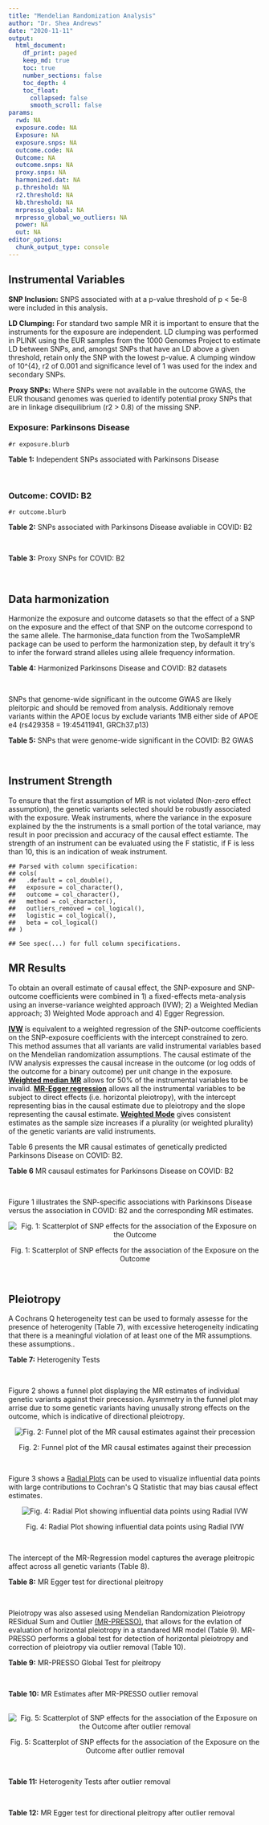 ```yaml
---
title: "Mendelian Randomization Analysis"
author: "Dr. Shea Andrews"
date: "2020-11-11"
output:
  html_document:
    df_print: paged
    keep_md: true
    toc: true
    number_sections: false
    toc_depth: 4
    toc_float:
      collapsed: false
      smooth_scroll: false
params:
  rwd: NA
  exposure.code: NA
  Exposure: NA
  exposure.snps: NA
  outcome.code: NA
  Outcome: NA
  outcome.snps: NA
  proxy.snps: NA
  harmonized.dat: NA
  p.threshold: NA
  r2.threshold: NA
  kb.threshold: NA
  mrpresso_global: NA
  mrpresso_global_wo_outliers: NA
  power: NA
  out: NA
editor_options:
  chunk_output_type: console
---
```







## Instrumental Variables
**SNP Inclusion:** SNPS associated with at a p-value threshold of p < 5e-8 were included in this analysis.
<br>

**LD Clumping:** For standard two sample MR it is important to ensure that the instruments for the exposure are independent. LD clumping was performed in PLINK using the EUR samples from the 1000 Genomes Project to estimate LD between SNPs, and, amongst SNPs that have an LD above a given threshold, retain only the SNP with the lowest p-value. A clumping window of 10^{4}, r2 of 0.001 and significance level of 1 was used for the index and secondary SNPs.
<br>

**Proxy SNPs:** Where SNPs were not available in the outcome GWAS, the EUR thousand genomes was queried to identify potential proxy SNPs that are in linkage disequilibrium (r2 > 0.8) of the missing SNP.
<br>

### Exposure: Parkinsons Disease
`#r exposure.blurb`
<br>

**Table 1:** Independent SNPs associated with Parkinsons Disease
<div data-pagedtable="false">
  <script data-pagedtable-source type="application/json">
{"columns":[{"label":["SNP"],"name":[1],"type":["chr"],"align":["left"]},{"label":["CHROM"],"name":[2],"type":["dbl"],"align":["right"]},{"label":["POS"],"name":[3],"type":["dbl"],"align":["right"]},{"label":["REF"],"name":[4],"type":["chr"],"align":["left"]},{"label":["ALT"],"name":[5],"type":["chr"],"align":["left"]},{"label":["AF"],"name":[6],"type":["dbl"],"align":["right"]},{"label":["BETA"],"name":[7],"type":["dbl"],"align":["right"]},{"label":["SE"],"name":[8],"type":["dbl"],"align":["right"]},{"label":["Z"],"name":[9],"type":["dbl"],"align":["right"]},{"label":["P"],"name":[10],"type":["dbl"],"align":["right"]},{"label":["N"],"name":[11],"type":["dbl"],"align":["right"]},{"label":["TRAIT"],"name":[12],"type":["chr"],"align":["left"]}],"data":[{"1":"rs35749011","2":"1","3":"155135036","4":"G","5":"A","6":"0.0191","7":"0.7508","8":"0.0659","9":"11.393020","10":"5.022e-30","11":"482730","12":"parkinsons_disease"},{"1":"rs823106","2":"1","3":"205656453","4":"G","5":"C","6":"0.8488","7":"-0.1492","8":"0.0239","9":"-6.242678","10":"4.100e-10","11":"482730","12":"parkinsons_disease"},{"1":"rs4488803","2":"3","3":"58218352","4":"G","5":"A","6":"0.3746","7":"-0.1136","8":"0.0199","9":"-5.708543","10":"1.076e-08","11":"482730","12":"parkinsons_disease"},{"1":"rs34311866","2":"4","3":"951947","4":"T","5":"C","6":"0.1958","7":"0.2272","8":"0.0231","9":"9.835500","10":"7.974e-23","11":"482730","12":"parkinsons_disease"},{"1":"rs4698412","2":"4","3":"15737348","4":"G","5":"A","6":"0.5530","7":"0.1258","8":"0.0168","9":"7.488095","10":"7.049e-14","11":"482730","12":"parkinsons_disease"},{"1":"rs7695720","2":"4","3":"77183300","4":"A","5":"C","6":"0.2091","7":"-0.1255","8":"0.0208","9":"-6.033650","10":"1.528e-09","11":"482730","12":"parkinsons_disease"},{"1":"rs356203","2":"4","3":"90666041","4":"C","5":"T","6":"0.6169","7":"-0.2398","8":"0.0178","9":"-13.471910","10":"3.007e-41","11":"482730","12":"parkinsons_disease"},{"1":"rs75646569","2":"5","3":"60345424","4":"T","5":"G","6":"0.1117","7":"0.1916","8":"0.0266","9":"7.203010","10":"5.618e-13","11":"482730","12":"parkinsons_disease"},{"1":"rs35265698","2":"6","3":"32561334","4":"C","5":"G","6":"0.1547","7":"-0.2000","8":"0.0303","9":"-6.600660","10":"3.927e-11","11":"480593","12":"parkinsons_disease"},{"1":"rs858295","2":"7","3":"23245569","4":"A","5":"G","6":"0.3947","7":"-0.1039","8":"0.0176","9":"-5.903410","10":"3.831e-09","11":"482730","12":"parkinsons_disease"},{"1":"rs620490","2":"8","3":"16697579","4":"T","5":"G","6":"0.2762","7":"-0.1174","8":"0.0190","9":"-6.178950","10":"6.456e-10","11":"482730","12":"parkinsons_disease"},{"1":"rs144814361","2":"10","3":"121410917","4":"C","5":"T","6":"0.0174","7":"0.4411","8":"0.0680","9":"6.486765","10":"9.065e-11","11":"482730","12":"parkinsons_disease"},{"1":"rs75505347","2":"12","3":"40885549","4":"C","5":"T","6":"0.0195","7":"0.3917","8":"0.0674","9":"5.811573","10":"6.117e-09","11":"482730","12":"parkinsons_disease"},{"1":"rs10847864","2":"12","3":"123326598","4":"G","5":"T","6":"0.3625","7":"0.1274","8":"0.0179","9":"7.117318","10":"9.812e-13","11":"482730","12":"parkinsons_disease"},{"1":"rs4774417","2":"15","3":"61993702","4":"G","5":"A","6":"0.7397","7":"0.1052","8":"0.0192","9":"5.479167","10":"4.626e-08","11":"482730","12":"parkinsons_disease"},{"1":"rs12934900","2":"16","3":"30923602","4":"A","5":"T","6":"0.6571","7":"0.1215","8":"0.0184","9":"6.603260","10":"4.331e-11","11":"482730","12":"parkinsons_disease"},{"1":"rs4566208","2":"17","3":"16010920","4":"A","5":"G","6":"0.5659","7":"-0.0957","8":"0.0174","9":"-5.500000","10":"3.884e-08","11":"482730","12":"parkinsons_disease"},{"1":"rs58879558","2":"17","3":"44095467","4":"T","5":"C","6":"0.2229","7":"-0.2383","8":"0.0250","9":"-9.532000","10":"1.363e-21","11":"482730","12":"parkinsons_disease"},{"1":"rs4588066","2":"18","3":"40672964","4":"G","5":"A","6":"0.3260","7":"0.1046","8":"0.0178","9":"5.876404","10":"4.453e-09","11":"482730","12":"parkinsons_disease"}],"options":{"columns":{"min":{},"max":[10]},"rows":{"min":[10],"max":[10]},"pages":{}}}
  </script>
</div>
<br>

### Outcome: COVID: B2
`#r outcome.blurb`
<br>

**Table 2:** SNPs associated with Parkinsons Disease avaliable in COVID: B2
<div data-pagedtable="false">
  <script data-pagedtable-source type="application/json">
{"columns":[{"label":["SNP"],"name":[1],"type":["chr"],"align":["left"]},{"label":["CHROM"],"name":[2],"type":["dbl"],"align":["right"]},{"label":["POS"],"name":[3],"type":["dbl"],"align":["right"]},{"label":["REF"],"name":[4],"type":["chr"],"align":["left"]},{"label":["ALT"],"name":[5],"type":["chr"],"align":["left"]},{"label":["AF"],"name":[6],"type":["dbl"],"align":["right"]},{"label":["BETA"],"name":[7],"type":["dbl"],"align":["right"]},{"label":["SE"],"name":[8],"type":["dbl"],"align":["right"]},{"label":["Z"],"name":[9],"type":["dbl"],"align":["right"]},{"label":["P"],"name":[10],"type":["dbl"],"align":["right"]},{"label":["N"],"name":[11],"type":["dbl"],"align":["right"]},{"label":["TRAIT"],"name":[12],"type":["chr"],"align":["left"]}],"data":[{"1":"rs35749011","2":"1","3":"155135036","4":"G","5":"A","6":"0.01412","7":"-0.02302500","8":"0.112680","9":"-0.20433972","10":"8.381e-01","11":"667626","12":"COVID:_hospitalized_vs._population"},{"1":"rs823106","2":"1","3":"205656453","4":"G","5":"C","6":"0.86010","7":"-0.03876600","8":"0.027213","9":"-1.42453974","10":"1.543e-01","11":"969567","12":"COVID:_hospitalized_vs._population"},{"1":"rs4488803","2":"3","3":"58218352","4":"G","5":"A","6":"0.41620","7":"0.03391900","8":"0.024204","9":"1.40137994","10":"1.611e-01","11":"946091","12":"COVID:_hospitalized_vs._population"},{"1":"rs34311866","2":"4","3":"951947","4":"T","5":"C","6":"0.19520","7":"0.00093440","8":"0.027116","9":"0.03445936","10":"9.725e-01","11":"969567","12":"COVID:_hospitalized_vs._population"},{"1":"rs4698412","2":"4","3":"15737348","4":"G","5":"A","6":"0.55210","7":"-0.00416750","8":"0.020896","9":"-0.19944008","10":"8.419e-01","11":"969567","12":"COVID:_hospitalized_vs._population"},{"1":"rs7695720","2":"4","3":"77183300","4":"A","5":"C","6":"0.21400","7":"-0.02987900","8":"0.029038","9":"-1.02896205","10":"3.035e-01","11":"958898","12":"COVID:_hospitalized_vs._population"},{"1":"rs356203","2":"4","3":"90666041","4":"C","5":"T","6":"0.63300","7":"-0.00205340","8":"0.021483","9":"-0.09558255","10":"9.239e-01","11":"968954","12":"COVID:_hospitalized_vs._population"},{"1":"rs75646569","2":"5","3":"60345424","4":"T","5":"G","6":"0.10340","7":"-0.04144900","8":"0.032557","9":"-1.27312099","10":"2.030e-01","11":"969567","12":"COVID:_hospitalized_vs._population"},{"1":"rs35265698","2":"6","3":"32561334","4":"C","5":"G","6":"0.17340","7":"-0.05508500","8":"0.029743","9":"-1.85203241","10":"6.402e-02","11":"956147","12":"COVID:_hospitalized_vs._population"},{"1":"rs858295","2":"7","3":"23245569","4":"A","5":"G","6":"0.38410","7":"-0.00096132","8":"0.021070","9":"-0.04562506","10":"9.636e-01","11":"969567","12":"COVID:_hospitalized_vs._population"},{"1":"rs620490","2":"8","3":"16697579","4":"T","5":"G","6":"0.29830","7":"-0.04119900","8":"0.023069","9":"-1.78590316","10":"7.412e-02","11":"968954","12":"COVID:_hospitalized_vs._population"},{"1":"rs144814361","2":"10","3":"121410917","4":"C","5":"T","6":"0.01801","7":"-0.05479500","8":"0.110310","9":"-0.49673647","10":"6.194e-01","11":"940931","12":"COVID:_hospitalized_vs._population"},{"1":"rs75505347","2":"12","3":"40885549","4":"C","5":"T","6":"0.02040","7":"0.04941600","8":"0.079077","9":"0.62490990","10":"5.320e-01","11":"932876","12":"COVID:_hospitalized_vs._population"},{"1":"rs10847864","2":"12","3":"123326598","4":"G","5":"T","6":"0.34930","7":"-0.04124700","8":"0.028568","9":"-1.44381826","10":"1.488e-01","11":"681782","12":"COVID:_hospitalized_vs._population"},{"1":"rs4774417","2":"15","3":"61993702","4":"G","5":"A","6":"0.70700","7":"-0.01248200","8":"0.027702","9":"-0.45058119","10":"6.523e-01","11":"956895","12":"COVID:_hospitalized_vs._population"},{"1":"rs12934900","2":"16","3":"30923602","4":"A","5":"T","6":"0.62700","7":"-0.00534110","8":"0.025165","9":"-0.21224319","10":"8.319e-01","11":"959511","12":"COVID:_hospitalized_vs._population"},{"1":"rs4566208","2":"17","3":"16010920","4":"A","5":"G","6":"0.54920","7":"0.02494400","8":"0.021928","9":"1.13754104","10":"2.553e-01","11":"966951","12":"COVID:_hospitalized_vs._population"},{"1":"rs58879558","2":"17","3":"44095467","4":"T","5":"C","6":"0.21060","7":"-0.11053000","8":"0.025282","9":"-4.37188514","10":"1.232e-05","11":"730856","12":"COVID:_hospitalized_vs._population"},{"1":"rs4588066","2":"18","3":"40672964","4":"G","5":"A","6":"0.33530","7":"-0.01808200","8":"0.022015","9":"-0.82134908","10":"4.114e-01","11":"969567","12":"COVID:_hospitalized_vs._population"}],"options":{"columns":{"min":{},"max":[10]},"rows":{"min":[10],"max":[10]},"pages":{}}}
  </script>
</div>
<br>

**Table 3:** Proxy SNPs for COVID: B2
<div data-pagedtable="false">
  <script data-pagedtable-source type="application/json">
{"columns":[{"label":["proxy.outcome"],"name":[1],"type":["lgl"],"align":["right"]},{"label":["target_snp"],"name":[2],"type":["lgl"],"align":["right"]},{"label":["proxy_snp"],"name":[3],"type":["lgl"],"align":["right"]},{"label":["ld.r2"],"name":[4],"type":["lgl"],"align":["right"]},{"label":["Dprime"],"name":[5],"type":["lgl"],"align":["right"]},{"label":["ref.proxy"],"name":[6],"type":["lgl"],"align":["right"]},{"label":["alt.proxy"],"name":[7],"type":["lgl"],"align":["right"]},{"label":["CHROM"],"name":[8],"type":["lgl"],"align":["right"]},{"label":["POS"],"name":[9],"type":["lgl"],"align":["right"]},{"label":["ALT.proxy"],"name":[10],"type":["lgl"],"align":["right"]},{"label":["REF.proxy"],"name":[11],"type":["lgl"],"align":["right"]},{"label":["AF"],"name":[12],"type":["lgl"],"align":["right"]},{"label":["BETA"],"name":[13],"type":["lgl"],"align":["right"]},{"label":["SE"],"name":[14],"type":["lgl"],"align":["right"]},{"label":["P"],"name":[15],"type":["lgl"],"align":["right"]},{"label":["N"],"name":[16],"type":["lgl"],"align":["right"]},{"label":["ref"],"name":[17],"type":["lgl"],"align":["right"]},{"label":["alt"],"name":[18],"type":["lgl"],"align":["right"]},{"label":["ALT"],"name":[19],"type":["lgl"],"align":["right"]},{"label":["REF"],"name":[20],"type":["lgl"],"align":["right"]},{"label":["PHASE"],"name":[21],"type":["lgl"],"align":["right"]}],"data":[{"1":"NA","2":"NA","3":"NA","4":"NA","5":"NA","6":"NA","7":"NA","8":"NA","9":"NA","10":"NA","11":"NA","12":"NA","13":"NA","14":"NA","15":"NA","16":"NA","17":"NA","18":"NA","19":"NA","20":"NA","21":"NA"}],"options":{"columns":{"min":{},"max":[10]},"rows":{"min":[10],"max":[10]},"pages":{}}}
  </script>
</div>
<br>

## Data harmonization
Harmonize the exposure and outcome datasets so that the effect of a SNP on the exposure and the effect of that SNP on the outcome correspond to the same allele. The harmonise_data function from the TwoSampleMR package can be used to perform the harmonization step, by default it try's to infer the forward strand alleles using allele frequency information.
<br>

**Table 4:** Harmonized Parkinsons Disease and COVID: B2 datasets
<div data-pagedtable="false">
  <script data-pagedtable-source type="application/json">
{"columns":[{"label":["SNP"],"name":[1],"type":["chr"],"align":["left"]},{"label":["effect_allele.exposure"],"name":[2],"type":["chr"],"align":["left"]},{"label":["other_allele.exposure"],"name":[3],"type":["chr"],"align":["left"]},{"label":["effect_allele.outcome"],"name":[4],"type":["chr"],"align":["left"]},{"label":["other_allele.outcome"],"name":[5],"type":["chr"],"align":["left"]},{"label":["beta.exposure"],"name":[6],"type":["dbl"],"align":["right"]},{"label":["beta.outcome"],"name":[7],"type":["dbl"],"align":["right"]},{"label":["eaf.exposure"],"name":[8],"type":["dbl"],"align":["right"]},{"label":["eaf.outcome"],"name":[9],"type":["dbl"],"align":["right"]},{"label":["remove"],"name":[10],"type":["lgl"],"align":["right"]},{"label":["palindromic"],"name":[11],"type":["lgl"],"align":["right"]},{"label":["ambiguous"],"name":[12],"type":["lgl"],"align":["right"]},{"label":["id.outcome"],"name":[13],"type":["chr"],"align":["left"]},{"label":["chr.outcome"],"name":[14],"type":["dbl"],"align":["right"]},{"label":["pos.outcome"],"name":[15],"type":["dbl"],"align":["right"]},{"label":["se.outcome"],"name":[16],"type":["dbl"],"align":["right"]},{"label":["z.outcome"],"name":[17],"type":["dbl"],"align":["right"]},{"label":["pval.outcome"],"name":[18],"type":["dbl"],"align":["right"]},{"label":["samplesize.outcome"],"name":[19],"type":["dbl"],"align":["right"]},{"label":["outcome"],"name":[20],"type":["chr"],"align":["left"]},{"label":["mr_keep.outcome"],"name":[21],"type":["lgl"],"align":["right"]},{"label":["pval_origin.outcome"],"name":[22],"type":["chr"],"align":["left"]},{"label":["chr.exposure"],"name":[23],"type":["dbl"],"align":["right"]},{"label":["pos.exposure"],"name":[24],"type":["dbl"],"align":["right"]},{"label":["se.exposure"],"name":[25],"type":["dbl"],"align":["right"]},{"label":["z.exposure"],"name":[26],"type":["dbl"],"align":["right"]},{"label":["pval.exposure"],"name":[27],"type":["dbl"],"align":["right"]},{"label":["samplesize.exposure"],"name":[28],"type":["dbl"],"align":["right"]},{"label":["exposure"],"name":[29],"type":["chr"],"align":["left"]},{"label":["mr_keep.exposure"],"name":[30],"type":["lgl"],"align":["right"]},{"label":["pval_origin.exposure"],"name":[31],"type":["chr"],"align":["left"]},{"label":["id.exposure"],"name":[32],"type":["chr"],"align":["left"]},{"label":["action"],"name":[33],"type":["dbl"],"align":["right"]},{"label":["mr_keep"],"name":[34],"type":["lgl"],"align":["right"]},{"label":["pt"],"name":[35],"type":["dbl"],"align":["right"]},{"label":["pleitropy_keep"],"name":[36],"type":["lgl"],"align":["right"]},{"label":["mrpresso_RSSobs"],"name":[37],"type":["dbl"],"align":["right"]},{"label":["mrpresso_pval"],"name":[38],"type":["chr"],"align":["left"]},{"label":["mrpresso_keep"],"name":[39],"type":["lgl"],"align":["right"]}],"data":[{"1":"rs10847864","2":"T","3":"G","4":"T","5":"G","6":"0.1274","7":"-0.04124700","8":"0.3625","9":"0.34930","10":"FALSE","11":"FALSE","12":"FALSE","13":"PqR6pv","14":"12","15":"123326598","16":"0.028568","17":"-1.44381826","18":"1.488e-01","19":"681782","20":"covidhgi2020anaB2v4","21":"TRUE","22":"reported","23":"12","24":"123326598","25":"0.0179","26":"7.117318","27":"9.812e-13","28":"482730","29":"Nalls2019pd","30":"TRUE","31":"reported","32":"NJVBXu","33":"2","34":"TRUE","35":"5e-08","36":"TRUE","37":"2.544831e-03","38":"1","39":"TRUE"},{"1":"rs12934900","2":"T","3":"A","4":"T","5":"A","6":"0.1215","7":"-0.00534110","8":"0.6571","9":"0.62700","10":"FALSE","11":"TRUE","12":"FALSE","13":"PqR6pv","14":"16","15":"30923602","16":"0.025165","17":"-0.21224319","18":"8.319e-01","19":"959511","20":"covidhgi2020anaB2v4","21":"TRUE","22":"reported","23":"16","24":"30923602","25":"0.0184","26":"6.603260","27":"4.331e-11","28":"482730","29":"Nalls2019pd","30":"TRUE","31":"reported","32":"NJVBXu","33":"2","34":"TRUE","35":"5e-08","36":"TRUE","37":"1.740641e-04","38":"1","39":"TRUE"},{"1":"rs144814361","2":"T","3":"C","4":"T","5":"C","6":"0.4411","7":"-0.05479500","8":"0.0174","9":"0.01801","10":"FALSE","11":"FALSE","12":"FALSE","13":"PqR6pv","14":"10","15":"121410917","16":"0.110310","17":"-0.49673647","18":"6.194e-01","19":"940931","20":"covidhgi2020anaB2v4","21":"TRUE","22":"reported","23":"10","24":"121410917","25":"0.0680","26":"6.486765","27":"9.065e-11","28":"482730","29":"Nalls2019pd","30":"TRUE","31":"reported","32":"NJVBXu","33":"2","34":"TRUE","35":"5e-08","36":"TRUE","37":"6.991454e-03","38":"1","39":"TRUE"},{"1":"rs34311866","2":"C","3":"T","4":"C","5":"T","6":"0.2272","7":"0.00093440","8":"0.1958","9":"0.19520","10":"FALSE","11":"FALSE","12":"FALSE","13":"PqR6pv","14":"4","15":"951947","16":"0.027116","17":"0.03445936","18":"9.725e-01","19":"969567","20":"covidhgi2020anaB2v4","21":"TRUE","22":"reported","23":"4","24":"951947","25":"0.0231","26":"9.835500","27":"7.974e-23","28":"482730","29":"Nalls2019pd","30":"TRUE","31":"reported","32":"NJVBXu","33":"2","34":"TRUE","35":"5e-08","36":"TRUE","37":"2.063146e-04","38":"1","39":"TRUE"},{"1":"rs35265698","2":"G","3":"C","4":"G","5":"C","6":"-0.2000","7":"-0.05508500","8":"0.1547","9":"0.17340","10":"FALSE","11":"TRUE","12":"FALSE","13":"PqR6pv","14":"6","15":"32561334","16":"0.029743","17":"-1.85203241","18":"6.402e-02","19":"956147","20":"covidhgi2020anaB2v4","21":"TRUE","22":"reported","23":"6","24":"32561334","25":"0.0303","26":"-6.600660","27":"3.927e-11","28":"480593","29":"Nalls2019pd","30":"TRUE","31":"reported","32":"NJVBXu","33":"2","34":"TRUE","35":"5e-08","36":"TRUE","37":"2.099169e-03","38":"1","39":"TRUE"},{"1":"rs356203","2":"T","3":"C","4":"T","5":"C","6":"-0.2398","7":"-0.00205340","8":"0.6169","9":"0.63300","10":"FALSE","11":"FALSE","12":"FALSE","13":"PqR6pv","14":"4","15":"90666041","16":"0.021483","17":"-0.09558255","18":"9.239e-01","19":"968954","20":"covidhgi2020anaB2v4","21":"TRUE","22":"reported","23":"4","24":"90666041","25":"0.0178","26":"-13.471910","27":"3.007e-41","28":"482730","29":"Nalls2019pd","30":"TRUE","31":"reported","32":"NJVBXu","33":"2","34":"TRUE","35":"5e-08","36":"TRUE","37":"2.336293e-04","38":"1","39":"TRUE"},{"1":"rs35749011","2":"A","3":"G","4":"A","5":"G","6":"0.7508","7":"-0.02302500","8":"0.0191","9":"0.01412","10":"FALSE","11":"FALSE","12":"FALSE","13":"PqR6pv","14":"1","15":"155135036","16":"0.112680","17":"-0.20433972","18":"8.381e-01","19":"667626","20":"covidhgi2020anaB2v4","21":"TRUE","22":"reported","23":"1","24":"155135036","25":"0.0659","26":"11.393020","27":"5.022e-30","28":"482730","29":"Nalls2019pd","30":"TRUE","31":"reported","32":"NJVBXu","33":"2","34":"TRUE","35":"5e-08","36":"TRUE","37":"5.399197e-03","38":"1","39":"TRUE"},{"1":"rs4488803","2":"A","3":"G","4":"A","5":"G","6":"-0.1136","7":"0.03391900","8":"0.3746","9":"0.41620","10":"FALSE","11":"FALSE","12":"FALSE","13":"PqR6pv","14":"3","15":"58218352","16":"0.024204","17":"1.40137994","18":"1.611e-01","19":"946091","20":"covidhgi2020anaB2v4","21":"TRUE","22":"reported","23":"3","24":"58218352","25":"0.0199","26":"-5.708543","27":"1.076e-08","28":"482730","29":"Nalls2019pd","30":"TRUE","31":"reported","32":"NJVBXu","33":"2","34":"TRUE","35":"5e-08","36":"TRUE","37":"1.778360e-03","38":"1","39":"TRUE"},{"1":"rs4566208","2":"G","3":"A","4":"G","5":"A","6":"-0.0957","7":"0.02494400","8":"0.5659","9":"0.54920","10":"FALSE","11":"FALSE","12":"FALSE","13":"PqR6pv","14":"17","15":"16010920","16":"0.021928","17":"1.13754104","18":"2.553e-01","19":"966951","20":"covidhgi2020anaB2v4","21":"TRUE","22":"reported","23":"17","24":"16010920","25":"0.0174","26":"-5.500000","27":"3.884e-08","28":"482730","29":"Nalls2019pd","30":"TRUE","31":"reported","32":"NJVBXu","33":"2","34":"TRUE","35":"5e-08","36":"TRUE","37":"1.001099e-03","38":"1","39":"TRUE"},{"1":"rs4588066","2":"A","3":"G","4":"A","5":"G","6":"0.1046","7":"-0.01808200","8":"0.3260","9":"0.33530","10":"FALSE","11":"FALSE","12":"FALSE","13":"PqR6pv","14":"18","15":"40672964","16":"0.022015","17":"-0.82134908","18":"4.114e-01","19":"969567","20":"covidhgi2020anaB2v4","21":"TRUE","22":"reported","23":"18","24":"40672964","25":"0.0178","26":"5.876404","27":"4.453e-09","28":"482730","29":"Nalls2019pd","30":"TRUE","31":"reported","32":"NJVBXu","33":"2","34":"TRUE","35":"5e-08","36":"TRUE","37":"6.388714e-04","38":"1","39":"TRUE"},{"1":"rs4698412","2":"A","3":"G","4":"A","5":"G","6":"0.1258","7":"-0.00416750","8":"0.5530","9":"0.55210","10":"FALSE","11":"FALSE","12":"FALSE","13":"PqR6pv","14":"4","15":"15737348","16":"0.020896","17":"-0.19944008","18":"8.419e-01","19":"969567","20":"covidhgi2020anaB2v4","21":"TRUE","22":"reported","23":"4","24":"15737348","25":"0.0168","26":"7.488095","27":"7.049e-14","28":"482730","29":"Nalls2019pd","30":"TRUE","31":"reported","32":"NJVBXu","33":"2","34":"TRUE","35":"5e-08","36":"TRUE","37":"1.559499e-04","38":"1","39":"TRUE"},{"1":"rs4774417","2":"A","3":"G","4":"A","5":"G","6":"0.1052","7":"-0.01248200","8":"0.7397","9":"0.70700","10":"FALSE","11":"FALSE","12":"FALSE","13":"PqR6pv","14":"15","15":"61993702","16":"0.027702","17":"-0.45058119","18":"6.523e-01","19":"956895","20":"covidhgi2020anaB2v4","21":"TRUE","22":"reported","23":"15","24":"61993702","25":"0.0192","26":"5.479167","27":"4.626e-08","28":"482730","29":"Nalls2019pd","30":"TRUE","31":"reported","32":"NJVBXu","33":"2","34":"TRUE","35":"5e-08","36":"TRUE","37":"3.724071e-04","38":"1","39":"TRUE"},{"1":"rs58879558","2":"C","3":"T","4":"C","5":"T","6":"-0.2383","7":"-0.11053000","8":"0.2229","9":"0.21060","10":"FALSE","11":"FALSE","12":"FALSE","13":"PqR6pv","14":"17","15":"44095467","16":"0.025282","17":"-4.37188514","18":"1.232e-05","19":"730856","20":"covidhgi2020anaB2v4","21":"TRUE","22":"reported","23":"17","24":"44095467","25":"0.0250","26":"-9.532000","27":"1.363e-21","28":"482730","29":"Nalls2019pd","30":"TRUE","31":"reported","32":"NJVBXu","33":"2","34":"TRUE","35":"5e-08","36":"TRUE","37":"1.206211e-02","38":"<0.0019","39":"FALSE"},{"1":"rs620490","2":"G","3":"T","4":"G","5":"T","6":"-0.1174","7":"-0.04119900","8":"0.2762","9":"0.29830","10":"FALSE","11":"FALSE","12":"FALSE","13":"PqR6pv","14":"8","15":"16697579","16":"0.023069","17":"-1.78590316","18":"7.412e-02","19":"968954","20":"covidhgi2020anaB2v4","21":"TRUE","22":"reported","23":"8","24":"16697579","25":"0.0190","26":"-6.178950","27":"6.456e-10","28":"482730","29":"Nalls2019pd","30":"TRUE","31":"reported","32":"NJVBXu","33":"2","34":"TRUE","35":"5e-08","36":"TRUE","37":"1.248312e-03","38":"1","39":"TRUE"},{"1":"rs75505347","2":"T","3":"C","4":"T","5":"C","6":"0.3917","7":"0.04941600","8":"0.0195","9":"0.02040","10":"FALSE","11":"FALSE","12":"FALSE","13":"PqR6pv","14":"12","15":"40885549","16":"0.079077","17":"0.62490990","18":"5.320e-01","19":"932876","20":"covidhgi2020anaB2v4","21":"TRUE","22":"reported","23":"12","24":"40885549","25":"0.0674","26":"5.811573","27":"6.117e-09","28":"482730","29":"Nalls2019pd","30":"TRUE","31":"reported","32":"NJVBXu","33":"2","34":"TRUE","35":"5e-08","36":"TRUE","37":"6.984367e-04","38":"1","39":"TRUE"},{"1":"rs75646569","2":"G","3":"T","4":"G","5":"T","6":"0.1916","7":"-0.04144900","8":"0.1117","9":"0.10340","10":"FALSE","11":"FALSE","12":"FALSE","13":"PqR6pv","14":"5","15":"60345424","16":"0.032557","17":"-1.27312099","18":"2.030e-01","19":"969567","20":"covidhgi2020anaB2v4","21":"TRUE","22":"reported","23":"5","24":"60345424","25":"0.0266","26":"7.203010","27":"5.618e-13","28":"482730","29":"Nalls2019pd","30":"TRUE","31":"reported","32":"NJVBXu","33":"2","34":"TRUE","35":"5e-08","36":"TRUE","37":"3.123655e-03","38":"1","39":"TRUE"},{"1":"rs7695720","2":"C","3":"A","4":"C","5":"A","6":"-0.1255","7":"-0.02987900","8":"0.2091","9":"0.21400","10":"FALSE","11":"FALSE","12":"FALSE","13":"PqR6pv","14":"4","15":"77183300","16":"0.029038","17":"-1.02896205","18":"3.035e-01","19":"958898","20":"covidhgi2020anaB2v4","21":"TRUE","22":"reported","23":"4","24":"77183300","25":"0.0208","26":"-6.033650","27":"1.528e-09","28":"482730","29":"Nalls2019pd","30":"TRUE","31":"reported","32":"NJVBXu","33":"2","34":"TRUE","35":"5e-08","36":"TRUE","37":"5.209232e-04","38":"1","39":"TRUE"},{"1":"rs823106","2":"C","3":"G","4":"C","5":"G","6":"-0.1492","7":"-0.03876600","8":"0.8488","9":"0.86010","10":"FALSE","11":"TRUE","12":"FALSE","13":"PqR6pv","14":"1","15":"205656453","16":"0.027213","17":"-1.42453974","18":"1.543e-01","19":"969567","20":"covidhgi2020anaB2v4","21":"TRUE","22":"reported","23":"1","24":"205656453","25":"0.0239","26":"-6.242678","27":"4.100e-10","28":"482730","29":"Nalls2019pd","30":"TRUE","31":"reported","32":"NJVBXu","33":"2","34":"TRUE","35":"5e-08","36":"TRUE","37":"9.597927e-04","38":"1","39":"TRUE"},{"1":"rs858295","2":"G","3":"A","4":"G","5":"A","6":"-0.1039","7":"-0.00096132","8":"0.3947","9":"0.38410","10":"FALSE","11":"FALSE","12":"FALSE","13":"PqR6pv","14":"7","15":"23245569","16":"0.021070","17":"-0.04562506","18":"9.636e-01","19":"969567","20":"covidhgi2020anaB2v4","21":"TRUE","22":"reported","23":"7","24":"23245569","25":"0.0176","26":"-5.903410","27":"3.831e-09","28":"482730","29":"Nalls2019pd","30":"TRUE","31":"reported","32":"NJVBXu","33":"2","34":"TRUE","35":"5e-08","36":"TRUE","37":"3.105391e-05","38":"1","39":"TRUE"}],"options":{"columns":{"min":{},"max":[10]},"rows":{"min":[10],"max":[10]},"pages":{}}}
  </script>
</div>
<br>

SNPs that genome-wide significant in the outcome GWAS are likely pleitorpic and should be removed from analysis. Additionaly remove variants within the APOE locus by exclude variants 1MB either side of APOE e4 (rs429358 = 19:45411941, GRCh37.p13)
<br>


**Table 5:** SNPs that were genome-wide significant in the COVID: B2 GWAS
<div data-pagedtable="false">
  <script data-pagedtable-source type="application/json">
{"columns":[{"label":["SNP"],"name":[1],"type":["chr"],"align":["left"]},{"label":["chr.outcome"],"name":[2],"type":["dbl"],"align":["right"]},{"label":["pos.outcome"],"name":[3],"type":["dbl"],"align":["right"]},{"label":["pval.exposure"],"name":[4],"type":["dbl"],"align":["right"]},{"label":["pval.outcome"],"name":[5],"type":["dbl"],"align":["right"]}],"data":[],"options":{"columns":{"min":{},"max":[10]},"rows":{"min":[10],"max":[10]},"pages":{}}}
  </script>
</div>
<br>


## Instrument Strength
To ensure that the first assumption of MR is not violated (Non-zero effect assumption), the genetic variants selected should be robustly associated with the exposure. Weak instruments, where the variance in the exposure explained by the the instruments is a small portion of the total variance, may result in poor precission and accuracy of the causal effect estiamte. The strength of an instrument can be evaluated using the F statistic, if F is less than 10, this is an indication of weak instrument.


```
## Parsed with column specification:
## cols(
##   .default = col_double(),
##   exposure = col_character(),
##   outcome = col_character(),
##   method = col_character(),
##   outliers_removed = col_logical(),
##   logistic = col_logical(),
##   beta = col_logical()
## )
```

```
## See spec(...) for full column specifications.
```

<div data-pagedtable="false">
  <script data-pagedtable-source type="application/json">
{"columns":[{"label":["outliers_removed"],"name":[1],"type":["lgl"],"align":["right"]},{"label":["pve.exposure"],"name":[2],"type":["dbl"],"align":["right"]},{"label":["F"],"name":[3],"type":["dbl"],"align":["right"]},{"label":["Alpha"],"name":[4],"type":["dbl"],"align":["right"]},{"label":["NCP"],"name":[5],"type":["dbl"],"align":["right"]},{"label":["Power"],"name":[6],"type":["dbl"],"align":["right"]}],"data":[{"1":"FALSE","2":"0.0007443399","3":"57.79114","4":"0.05","5":"7.8369985933","6":"0.79940658"},{"1":"TRUE","2":"0.0006824166","3":"55.92346","4":"0.05","5":"0.0006216174","6":"0.05007121"}],"options":{"columns":{"min":{},"max":[10]},"rows":{"min":[10],"max":[10]},"pages":{}}}
  </script>
</div>

##  MR Results
To obtain an overall estimate of causal effect, the SNP-exposure and SNP-outcome coefficients were combined in 1) a fixed-effects meta-analysis using an inverse-variance weighted approach (IVW); 2) a Weighted Median approach; 3) Weighted Mode approach and 4) Egger Regression.


[**IVW**](https://doi.org/10.1002/gepi.21758) is equivalent to a weighted regression of the SNP-outcome coefficients on the SNP-exposure coefficients with the intercept constrained to zero. This method assumes that all variants are valid instrumental variables based on the Mendelian randomization assumptions. The causal estimate of the IVW analysis expresses the causal increase in the outcome (or log odds of the outcome for a binary outcome) per unit change in the exposure. [**Weighted median MR**](https://doi.org/10.1002/gepi.21965) allows for 50% of the instrumental variables to be invalid. [**MR-Egger regression**](https://doi.org/10.1093/ije/dyw220) allows all the instrumental variables to be subject to direct effects (i.e. horizontal pleiotropy), with the intercept representing bias in the causal estimate due to pleiotropy and the slope representing the causal estimate. [**Weighted Mode**](https://doi.org/10.1093/ije/dyx102) gives consistent estimates as the sample size increases if a plurality (or weighted plurality) of the genetic variants are valid instruments.
<br>



Table 6 presents the MR causal estimates of genetically predicted Parkinsons Disease on COVID: B2.
<br>

**Table 6** MR causaul estimates for Parkinsons Disease on COVID: B2
<div data-pagedtable="false">
  <script data-pagedtable-source type="application/json">
{"columns":[{"label":["id.exposure"],"name":[1],"type":["chr"],"align":["left"]},{"label":["id.outcome"],"name":[2],"type":["chr"],"align":["left"]},{"label":["outcome"],"name":[3],"type":["fctr"],"align":["left"]},{"label":["exposure"],"name":[4],"type":["fctr"],"align":["left"]},{"label":["method"],"name":[5],"type":["fctr"],"align":["left"]},{"label":["nsnp"],"name":[6],"type":["int"],"align":["right"]},{"label":["b"],"name":[7],"type":["dbl"],"align":["right"]},{"label":["se"],"name":[8],"type":["dbl"],"align":["right"]},{"label":["pval"],"name":[9],"type":["dbl"],"align":["right"]}],"data":[{"1":"NJVBXu","2":"PqR6pv","3":"covidhgi2020anaB2v4","4":"Nalls2019pd","5":"Inverse variance weighted (fixed effects)","6":"19","7":"0.061036430","8":"0.03766522","9":"0.1051253"},{"1":"NJVBXu","2":"PqR6pv","3":"covidhgi2020anaB2v4","4":"Nalls2019pd","5":"Weighted median","6":"19","7":"0.006651457","8":"0.06093974","9":"0.9130850"},{"1":"NJVBXu","2":"PqR6pv","3":"covidhgi2020anaB2v4","4":"Nalls2019pd","5":"Weighted mode","6":"19","7":"-0.014668550","8":"0.07637926","9":"0.8498539"},{"1":"NJVBXu","2":"PqR6pv","3":"covidhgi2020anaB2v4","4":"Nalls2019pd","5":"MR Egger","6":"19","7":"0.196741871","8":"0.12975152","9":"0.1478183"}],"options":{"columns":{"min":{},"max":[10]},"rows":{"min":[10],"max":[10]},"pages":{}}}
  </script>
</div>
<br>

Figure 1 illustrates the SNP-specific associations with Parkinsons Disease versus the association in COVID: B2 and the corresponding MR estimates.
<br>

<div class="figure" style="text-align: center">
<img src="/sc/arion/projects/LOAD/shea/Projects/MRcovid/results/MRcovid/Nalls2019pd/covidhgi2020anaB2v4/Nalls2019pd_5e-8_covidhgi2020anaB2v4_MR_Analaysis_files/figure-html/scatter_plot-1.png" alt="Fig. 1: Scatterplot of SNP effects for the association of the Exposure on the Outcome"  />
<p class="caption">Fig. 1: Scatterplot of SNP effects for the association of the Exposure on the Outcome</p>
</div>
<br>


## Pleiotropy
A Cochrans Q heterogeneity test can be used to formaly assesse for the presence of heterogenity (Table 7), with excessive heterogeneity indicating that there is a meaningful violation of at least one of the MR assumptions.
these assumptions..
<br>

**Table 7:** Heterogenity Tests
<div data-pagedtable="false">
  <script data-pagedtable-source type="application/json">
{"columns":[{"label":["id.exposure"],"name":[1],"type":["chr"],"align":["left"]},{"label":["id.outcome"],"name":[2],"type":["chr"],"align":["left"]},{"label":["outcome"],"name":[3],"type":["fctr"],"align":["left"]},{"label":["exposure"],"name":[4],"type":["fctr"],"align":["left"]},{"label":["method"],"name":[5],"type":["fctr"],"align":["left"]},{"label":["Q"],"name":[6],"type":["dbl"],"align":["right"]},{"label":["Q_df"],"name":[7],"type":["dbl"],"align":["right"]},{"label":["Q_pval"],"name":[8],"type":["dbl"],"align":["right"]}],"data":[{"1":"NJVBXu","2":"PqR6pv","3":"covidhgi2020anaB2v4","4":"Nalls2019pd","5":"MR Egger","6":"32.33440","7":"17","8":"0.013670657"},{"1":"NJVBXu","2":"PqR6pv","3":"covidhgi2020anaB2v4","4":"Nalls2019pd","5":"Inverse variance weighted","6":"34.81211","7":"18","8":"0.009980374"}],"options":{"columns":{"min":{},"max":[10]},"rows":{"min":[10],"max":[10]},"pages":{}}}
  </script>
</div>
<br>

Figure 2 shows a funnel plot displaying the MR estimates of individual genetic variants against their precession. Aysmmetry in the funnel plot may arrise due to some genetic variants having unusally strong effects on the outcome, which is indicative of directional pleiotropy.
<br>

<div class="figure" style="text-align: center">
<img src="/sc/arion/projects/LOAD/shea/Projects/MRcovid/results/MRcovid/Nalls2019pd/covidhgi2020anaB2v4/Nalls2019pd_5e-8_covidhgi2020anaB2v4_MR_Analaysis_files/figure-html/funnel_plot-1.png" alt="Fig. 2: Funnel plot of the MR causal estimates against their precession"  />
<p class="caption">Fig. 2: Funnel plot of the MR causal estimates against their precession</p>
</div>
<br>

Figure 3 shows a [Radial Plots](https://github.com/WSpiller/RadialMR) can be used to visualize influential data points with large contributions to Cochran's Q Statistic that may bias causal effect estimates.



<div class="figure" style="text-align: center">
<img src="/sc/arion/projects/LOAD/shea/Projects/MRcovid/results/MRcovid/Nalls2019pd/covidhgi2020anaB2v4/Nalls2019pd_5e-8_covidhgi2020anaB2v4_MR_Analaysis_files/figure-html/Radial_Plot-1.png" alt="Fig. 4: Radial Plot showing influential data points using Radial IVW"  />
<p class="caption">Fig. 4: Radial Plot showing influential data points using Radial IVW</p>
</div>
<br>

The intercept of the MR-Regression model captures the average pleitropic affect across all genetic variants (Table 8).
<br>

**Table 8:** MR Egger test for directional pleitropy
<div data-pagedtable="false">
  <script data-pagedtable-source type="application/json">
{"columns":[{"label":["id.exposure"],"name":[1],"type":["chr"],"align":["left"]},{"label":["id.outcome"],"name":[2],"type":["chr"],"align":["left"]},{"label":["outcome"],"name":[3],"type":["fctr"],"align":["left"]},{"label":["exposure"],"name":[4],"type":["fctr"],"align":["left"]},{"label":["egger_intercept"],"name":[5],"type":["dbl"],"align":["right"]},{"label":["se"],"name":[6],"type":["dbl"],"align":["right"]},{"label":["pval"],"name":[7],"type":["dbl"],"align":["right"]}],"data":[{"1":"NJVBXu","2":"PqR6pv","3":"covidhgi2020anaB2v4","4":"Nalls2019pd","5":"-0.0241977","6":"0.02120105","7":"0.2695496"}],"options":{"columns":{"min":{},"max":[10]},"rows":{"min":[10],"max":[10]},"pages":{}}}
  </script>
</div>
<br>

Pleiotropy was also assesed using Mendelian Randomization Pleiotropy RESidual Sum and Outlier [(MR-PRESSO)](https://doi.org/10.1038/s41588-018-0099-7), that allows for the evlation of evaluation of horizontal pleiotropy in a standared MR model (Table 9). MR-PRESSO performs a global test for detection of horizontal pleiotropy and correction of pleiotropy via outlier removal (Table 10).
<br>

**Table 9:** MR-PRESSO Global Test for pleitropy
<div data-pagedtable="false">
  <script data-pagedtable-source type="application/json">
{"columns":[{"label":["id.exposure"],"name":[1],"type":["chr"],"align":["left"]},{"label":["id.outcome"],"name":[2],"type":["chr"],"align":["left"]},{"label":["outcome"],"name":[3],"type":["chr"],"align":["left"]},{"label":["exposure"],"name":[4],"type":["chr"],"align":["left"]},{"label":["pt"],"name":[5],"type":["dbl"],"align":["right"]},{"label":["outliers_removed"],"name":[6],"type":["lgl"],"align":["right"]},{"label":["n_outliers"],"name":[7],"type":["dbl"],"align":["right"]},{"label":["RSSobs"],"name":[8],"type":["dbl"],"align":["right"]},{"label":["pval"],"name":[9],"type":["dbl"],"align":["right"]}],"data":[{"1":"NJVBXu","2":"PqR6pv","3":"covidhgi2020anaB2v4","4":"Nalls2019pd","5":"5e-08","6":"FALSE","7":"1","8":"41.09011","9":"0.0042"}],"options":{"columns":{"min":{},"max":[10]},"rows":{"min":[10],"max":[10]},"pages":{}}}
  </script>
</div>
<br>


**Table 10:** MR Estimates after MR-PRESSO outlier removal
<div data-pagedtable="false">
  <script data-pagedtable-source type="application/json">
{"columns":[{"label":["id.exposure"],"name":[1],"type":["chr"],"align":["left"]},{"label":["id.outcome"],"name":[2],"type":["chr"],"align":["left"]},{"label":["outcome"],"name":[3],"type":["fctr"],"align":["left"]},{"label":["exposure"],"name":[4],"type":["fctr"],"align":["left"]},{"label":["method"],"name":[5],"type":["fctr"],"align":["left"]},{"label":["nsnp"],"name":[6],"type":["int"],"align":["right"]},{"label":["b"],"name":[7],"type":["dbl"],"align":["right"]},{"label":["se"],"name":[8],"type":["dbl"],"align":["right"]},{"label":["pval"],"name":[9],"type":["dbl"],"align":["right"]}],"data":[{"1":"NJVBXu","2":"PqR6pv","3":"covidhgi2020anaB2v4","4":"Nalls2019pd","5":"Inverse variance weighted (fixed effects)","6":"18","7":"0.002947444","8":"0.04028975","9":"0.9416818"},{"1":"NJVBXu","2":"PqR6pv","3":"covidhgi2020anaB2v4","4":"Nalls2019pd","5":"Weighted median","6":"18","7":"0.004974504","8":"0.05822994","9":"0.9319206"},{"1":"NJVBXu","2":"PqR6pv","3":"covidhgi2020anaB2v4","4":"Nalls2019pd","5":"Weighted mode","6":"18","7":"-0.012950874","8":"0.07428996","9":"0.8636663"},{"1":"NJVBXu","2":"PqR6pv","3":"covidhgi2020anaB2v4","4":"Nalls2019pd","5":"MR Egger","6":"18","7":"0.067263705","8":"0.10558818","9":"0.5331097"}],"options":{"columns":{"min":{},"max":[10]},"rows":{"min":[10],"max":[10]},"pages":{}}}
  </script>
</div>
<br>

<div class="figure" style="text-align: center">
<img src="/sc/arion/projects/LOAD/shea/Projects/MRcovid/results/MRcovid/Nalls2019pd/covidhgi2020anaB2v4/Nalls2019pd_5e-8_covidhgi2020anaB2v4_MR_Analaysis_files/figure-html/scatter_plot_outlier-1.png" alt="Fig. 5: Scatterplot of SNP effects for the association of the Exposure on the Outcome after outlier removal"  />
<p class="caption">Fig. 5: Scatterplot of SNP effects for the association of the Exposure on the Outcome after outlier removal</p>
</div>
<br>

**Table 11:** Heterogenity Tests after outlier removal
<div data-pagedtable="false">
  <script data-pagedtable-source type="application/json">
{"columns":[{"label":["id.exposure"],"name":[1],"type":["chr"],"align":["left"]},{"label":["id.outcome"],"name":[2],"type":["chr"],"align":["left"]},{"label":["outcome"],"name":[3],"type":["fctr"],"align":["left"]},{"label":["exposure"],"name":[4],"type":["fctr"],"align":["left"]},{"label":["method"],"name":[5],"type":["fctr"],"align":["left"]},{"label":["Q"],"name":[6],"type":["dbl"],"align":["right"]},{"label":["Q_df"],"name":[7],"type":["dbl"],"align":["right"]},{"label":["Q_pval"],"name":[8],"type":["dbl"],"align":["right"]}],"data":[{"1":"NJVBXu","2":"PqR6pv","3":"covidhgi2020anaB2v4","4":"Nalls2019pd","5":"MR Egger","6":"17.82598","7":"16","8":"0.3341854"},{"1":"NJVBXu","2":"PqR6pv","3":"covidhgi2020anaB2v4","4":"Nalls2019pd","5":"Inverse variance weighted","6":"18.31939","7":"17","8":"0.3689646"}],"options":{"columns":{"min":{},"max":[10]},"rows":{"min":[10],"max":[10]},"pages":{}}}
  </script>
</div>
<br>

**Table 12:** MR Egger test for directional pleitropy after outlier removal
<div data-pagedtable="false">
  <script data-pagedtable-source type="application/json">
{"columns":[{"label":["id.exposure"],"name":[1],"type":["chr"],"align":["left"]},{"label":["id.outcome"],"name":[2],"type":["chr"],"align":["left"]},{"label":["outcome"],"name":[3],"type":["fctr"],"align":["left"]},{"label":["exposure"],"name":[4],"type":["fctr"],"align":["left"]},{"label":["egger_intercept"],"name":[5],"type":["dbl"],"align":["right"]},{"label":["se"],"name":[6],"type":["dbl"],"align":["right"]},{"label":["pval"],"name":[7],"type":["dbl"],"align":["right"]}],"data":[{"1":"NJVBXu","2":"PqR6pv","3":"covidhgi2020anaB2v4","4":"Nalls2019pd","5":"-0.0110665","6":"0.01662918","7":"0.5152191"}],"options":{"columns":{"min":{},"max":[10]},"rows":{"min":[10],"max":[10]},"pages":{}}}
  </script>
</div>
<br>

